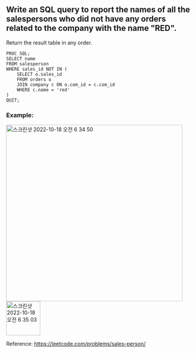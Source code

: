 ## Write an SQL query to report the names of all the salespersons who did not have any orders related to the company with the name "RED".

Return the result table in any order.

```SAS
PROC SQL;
SELECT name
FROM salesperson
WHERE sales_id NOT IN (
	SELECT o.sales_id
	FROM orders o
	JOIN company c ON o.com_id = c.com_id
	WHERE c.name = 'red'
)
QUIT;
```


### Example:
<img width="476" alt="스크린샷 2022-10-18 오전 6 34 50" src="https://user-images.githubusercontent.com/107760647/196288168-db00db1c-bb9f-4fd7-9a93-684194d69f4a.png">

<img width="92" alt="스크린샷 2022-10-18 오전 6 35 03" src="https://user-images.githubusercontent.com/107760647/196288202-bc4a0c51-aaa7-4716-bec7-7b189bd995af.png">


Reference:
https://leetcode.com/problems/sales-person/
